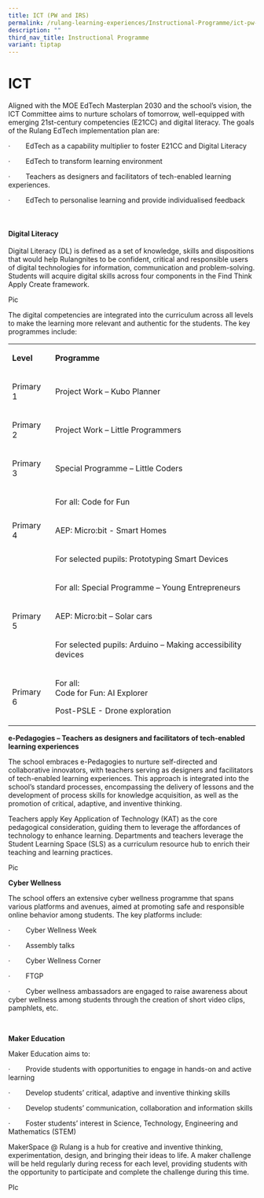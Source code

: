 ```yaml
---
title: ICT (PW and IRS)
permalink: /rulang-learning-experiences/Instructional-Programme/ict-pw-and-irs/
description: ""
third_nav_title: Instructional Programme
variant: tiptap
---
```

<h1>ICT </h1>
<p>Aligned with the MOE EdTech Masterplan 2030 and the school’s vision, the
ICT Committee aims to nurture scholars of tomorrow, well-equipped with
emerging 21st-century competencies (E21CC) and digital literacy. The goals
of the Rulang EdTech implementation plan are:</p>
<p>·&nbsp;&nbsp;&nbsp;&nbsp;&nbsp;&nbsp;&nbsp; EdTech as a capability multiplier
to foster E21CC and Digital Literacy</p>
<p>·&nbsp;&nbsp;&nbsp;&nbsp;&nbsp;&nbsp;&nbsp; EdTech to transform learning
environment</p>
<p>·&nbsp;&nbsp;&nbsp;&nbsp;&nbsp;&nbsp;&nbsp; Teachers as designers and
facilitators of tech-enabled learning experiences.</p>
<p>·&nbsp;&nbsp;&nbsp;&nbsp;&nbsp;&nbsp;&nbsp; EdTech to personalise learning
and provide individualised feedback</p>
<p>&nbsp;</p>
<h4><strong>Digital Literacy</strong></h4>
<p>Digital Literacy (DL) is defined as a set of knowledge, skills and dispositions
that would help Rulangnites to be confident, critical and responsible users
of digital technologies for information, communication and problem-solving.
Students will acquire digital skills across four components in the Find
Think Apply Create framework.</p>
<p></p>
<p>Pic</p>
<p></p>
<p>The digital competencies are integrated into the curriculum across all
levels to make the learning more relevant and authentic for the students.
The key programmes include:</p>
<table style="minWidth: 50px">
<colgroup>
<col>
<col>
</colgroup>
<tbody>
<tr>
<td rowspan="1" colspan="1">
<p><strong>Level</strong>
</p>
</td>
<td rowspan="1" colspan="1">
<p><strong>Programme</strong>
</p>
</td>
</tr>
<tr>
<td rowspan="1" colspan="1">
<p>Primary 1</p>
</td>
<td rowspan="1" colspan="1">
<p>Project Work – Kubo Planner</p>
</td>
</tr>
<tr>
<td rowspan="1" colspan="1">
<p>Primary 2</p>
</td>
<td rowspan="1" colspan="1">
<p>Project Work – Little Programmers</p>
</td>
</tr>
<tr>
<td rowspan="1" colspan="1">
<p>Primary 3</p>
</td>
<td rowspan="1" colspan="1">
<p>Special Programme – Little Coders</p>
</td>
</tr>
<tr>
<td rowspan="3" colspan="1">
<p>Primary 4</p>
</td>
<td rowspan="1" colspan="1">
<p>For all: Code for Fun</p>
</td>
</tr>
<tr>
<td rowspan="1" colspan="1">
<p>AEP: Micro:bit - Smart Homes</p>
</td>
</tr>
<tr>
<td rowspan="1" colspan="1">
<p>For selected pupils: Prototyping Smart Devices</p>
</td>
</tr>
<tr>
<td rowspan="3" colspan="1">
<p>Primary 5</p>
</td>
<td rowspan="1" colspan="1">
<p>For all: Special Programme – Young Entrepreneurs</p>
</td>
</tr>
<tr>
<td rowspan="1" colspan="1">
<p>AEP: Micro:bit – Solar cars</p>
</td>
</tr>
<tr>
<td rowspan="1" colspan="1">
<p>For selected pupils: Arduino – Making accessibility devices</p>
</td>
</tr>
<tr>
<td rowspan="1" colspan="1">
<p>Primary 6</p>
</td>
<td rowspan="1" colspan="1">
<p>For all:
<br>Code for Fun: AI Explorer</p>
<p>Post-PSLE - Drone exploration</p>
</td>
</tr>
</tbody>
</table>
<p><strong>e-Pedagogies – Teachers as designers and facilitators of tech-enabled learning experiences</strong>
</p>
<p>The school embraces e-Pedagogies to nurture self-directed and collaborative
innovators, with teachers serving as designers and facilitators of tech-enabled
learning experiences. This approach is integrated into the school’s standard
processes, encompassing the delivery of lessons and the development of
process skills for knowledge acquisition, as well as the promotion of critical,
adaptive, and inventive thinking.</p>
<p>Teachers apply Key Application of Technology (KAT) as the core pedagogical
consideration, guiding them to leverage the affordances of technology to
enhance learning. Departments and teachers leverage the Student Learning
Space (SLS) as a curriculum resource hub to enrich their teaching and learning
practices.</p>
<p></p>
<p>Pic</p>
<p><strong>Cyber Wellness</strong>
</p>
<p>The school offers an extensive cyber wellness programme that spans various
platforms and avenues, aimed at promoting safe and responsible online behavior
among students. The key platforms include:</p>
<p>·&nbsp;&nbsp;&nbsp;&nbsp;&nbsp;&nbsp;&nbsp; Cyber Wellness Week</p>
<p>·&nbsp;&nbsp;&nbsp;&nbsp;&nbsp;&nbsp;&nbsp; Assembly talks</p>
<p>·&nbsp;&nbsp;&nbsp;&nbsp;&nbsp;&nbsp;&nbsp; Cyber Wellness Corner</p>
<p>·&nbsp;&nbsp;&nbsp;&nbsp;&nbsp;&nbsp;&nbsp; FTGP</p>
<p>·&nbsp;&nbsp;&nbsp;&nbsp;&nbsp;&nbsp;&nbsp; Cyber wellness ambassadors
are engaged to raise awareness about cyber wellness among students through
the creation of short video clips, pamphlets, etc.</p>
<p><strong>&nbsp;</strong>
</p>
<p><strong>Maker Education</strong>
</p>
<p>Maker Education aims to:</p>
<p>·&nbsp;&nbsp;&nbsp;&nbsp;&nbsp;&nbsp;&nbsp; Provide students with opportunities
to engage in hands-on and active learning</p>
<p>·&nbsp;&nbsp;&nbsp;&nbsp;&nbsp;&nbsp;&nbsp; Develop students’ critical,
adaptive and inventive thinking skills</p>
<p>·&nbsp;&nbsp;&nbsp;&nbsp;&nbsp;&nbsp;&nbsp; Develop students’ communication,
collaboration and information skills</p>
<p>·&nbsp;&nbsp;&nbsp;&nbsp;&nbsp;&nbsp;&nbsp; Foster students’ interest
in Science, Technology, Engineering and Mathematics (STEM)</p>
<p>MakerSpace @ Rulang is a hub for creative and inventive thinking, experimentation,
design, and bringing their ideas to life. A maker challenge will be held
regularly during recess for each level, providing students with the opportunity
to participate and complete the challenge during this time.</p>
<p></p>
<p>PIc</p>
<p></p>
<p></p>
<p></p>
<p></p>